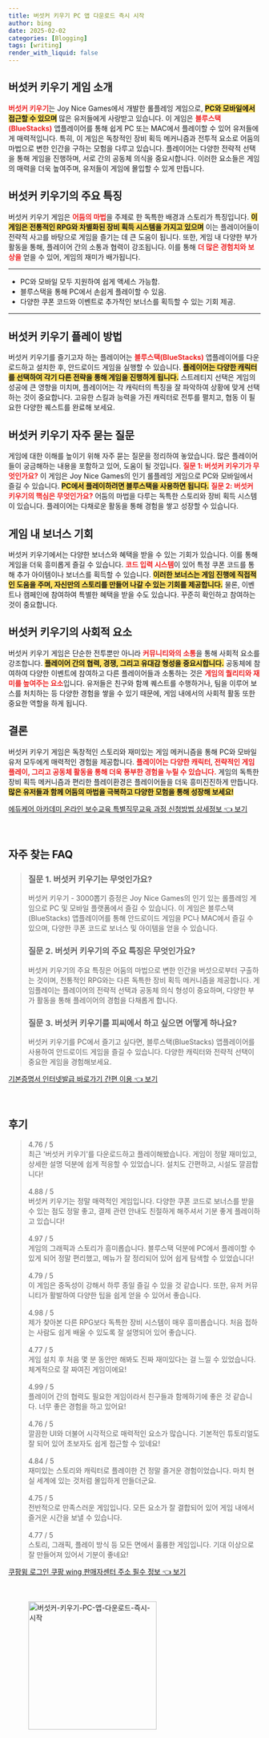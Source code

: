 ```yaml
---
title: 버섯커 키우기 PC 앱 다운로드 즉시 시작
author: bing
date: 2025-02-02
categories: [Blogging]
tags: [writing]
render_with_liquid: false
---
```



<h2 id='게임 소개'>버섯커 키우기 게임 소개</h2>

<p><b><span style="color: #ee2323;">버섯커 키우기</span></b>는 Joy Nice Games에서 개발한 롤플레잉 게임으로, <b><span style="background-color: #ffe066;">PC와 모바일에서 접근할 수 있으며</span></b> 많은 유저들에게 사랑받고 있습니다. 이 게임은 <b><span style="color: #ee2323;">블루스택(BlueStacks)</span></b> 앱플레이어를 통해 쉽게 PC 또는 MAC에서 플레이할 수 있어 유저들에게 매력적입니다. 특히, 이 게임은 독창적인 장비 획득 메커니즘과 전투적 요소로 어둠의 마법으로 변한 인간을 구하는 모험을 다루고 있습니다. 플레이어는 다양한 전략적 선택을 통해 게임을 진행하며, 서로 간의 공동체 의식을 중요시합니다. 이러한 요소들은 게임의 매력을 더욱 높여주며, 유저들이 게임에 몰입할 수 있게 만듭니다.</p>

<h2 id='게임의 주요 특징'>버섯커 키우기의 주요 특징</h2>

<p>버섯커 키우기 게임은 <b><span style="color: #ee2323;">어둠의 마법</span></b>을 주제로 한 독특한 배경과 스토리가 특징입니다. <b><span style="background-color: #ffe066;">이 게임은 전통적인 RPG와 차별화된 장비 획득 시스템을 가지고 있으며</span></b> 이는 플레이어들이 전략적 사고를 바탕으로 게임을 즐기는 데 큰 도움이 됩니다. 또한, 게임 내 다양한 부가 활동을 통해, 플레이어 간의 소통과 협력이 강조됩니다. 이를 통해 <b><span style="color: #ee2323;">더 많은 경험치와 보상을</span></b> 얻을 수 있어, 게임의 재미가 배가됩니다.</p>

<hr />

<ul>
    <li>PC와 모바일 모두 지원하여 쉽게 액세스 가능함.</li>
    <li>블루스택을 통해 PC에서 손쉽게 플레이할 수 있음.</li>
    <li>다양한 쿠폰 코드와 이벤트로 추가적인 보너스를 획득할 수 있는 기회 제공.</li>
</ul>

<hr />

<h2 id='플레이 방법'>버섯커 키우기 플레이 방법</h2>

<p>버섯커 키우기를 즐기고자 하는 플레이어는 <b><span style="color: #ee2323;">블루스택(BlueStacks)</span></b> 앱플레이어를 다운로드하고 설치한 후, 안드로이드 게임을 실행할 수 있습니다. <b><span style="background-color: #ffe066;">플레이어는 다양한 캐릭터를 선택하여 각기 다른 전략을 통해 게임을 진행하게 됩니다.</span></b> 스트레티지 선택은 게임의 성공에 큰 영향을 미치며, 플레이어는 각 캐릭터의 특징을 잘 파악하여 상황에 맞게 선택하는 것이 중요합니다. 고유한 스킬과 능력을 가진 캐릭터로 전투를 펼치고, 협동 이 필요한 다양한 퀘스트를 완료해 보세요.</p>

<h2 id='자주 묻는 질문'>버섯커 키우기 자주 묻는 질문</h2>

<p>게임에 대한 이해를 높이기 위해 자주 묻는 질문을 정리하여 놓았습니다. 많은 플레이어들이 궁금해하는 내용을 포함하고 있어, 도움이 될 것입니다. <b><span style="color: #ee2323;">질문 1: 버섯커 키우기가 무엇인가요?</span></b> 이 게임은 Joy Nice Games의 인기 롤플레잉 게임으로 PC와 모바일에서 즐길 수 있습니다. <b><span style="background-color: #ffe066;">PC에서 플레이하려면 블루스택을 사용하면 됩니다.</span></b> <b><span style="color: #ee2323;">질문 2: 버섯커 키우기의 핵심은 무엇인가요?</span></b> 어둠의 마법을 다루는 독특한 스토리와 장비 획득 시스템이 있습니다. 플레이어는 다채로운 활동을 통해 경험을 쌓고 성장할 수 있습니다.</p>

<h2 id='게임 내 보너스 기회'>게임 내 보너스 기회</h2>

<p>버섯커 키우기에서는 다양한 보너스와 혜택을 받을 수 있는 기회가 있습니다. 이를 통해 게임을 더욱 흥미롭게 즐길 수 있습니다. <b><span style="color: #ee2323;">코드 입력 시스템</span></b>이 있어 특정 쿠폰 코드를 통해 추가 아이템이나 보너스를 획득할 수 있습니다. <b><span style="background-color: #ffe066;">이러한 보너스는 게임 진행에 직접적인 도움을 주며, 자신만의 스토리를 만들어 나갈 수 있는 기회를 제공합니다.</span></b> 물론, 이벤트나 캠페인에 참여하여 특별한 혜택을 받을 수도 있습니다. 꾸준히 확인하고 참여하는 것이 중요합니다.</p>

<h2 id='게임의 사회적 요소'>버섯커 키우기의 사회적 요소</h2>

<p>버섯커 키우기 게임은 단순한 전투뿐만 아니라 <b><span style="color: #ee2323;">커뮤니티와의 소통</span></b>을 통해 사회적 요소를 강조합니다. <b><span style="background-color: #ffe066;">플레이어 간의 협력, 경쟁, 그리고 유대감 형성을 중요시합니다.</span></b> 공동체에 참여하여 다양한 이벤트에 참여하고 다른 플레이어들과 소통하는 것은 <b><span style="color: #ee2323;">게임의 퀄리티와 재미를 높여주는 요소</span></b>입니다. 유저들은 친구와 함께 퀘스트를 수행하거나, 팀을 이루어 보스를 처치하는 등 다양한 경험을 쌓을 수 있기 때문에, 게임 내에서의 사회적 활동 또한 중요한 역할을 하게 됩니다.</p>

<h2 id='결론'>결론</h2>

<p>버섯커 키우기 게임은 독창적인 스토리와 재미있는 게임 메커니즘을 통해 PC와 모바일 유저 모두에게 매력적인 경험을 제공합니다. <b><span style="color: #ee2323;">플레이어는 다양한 캐릭터, 전략적인 게임플레이, 그리고 공동체 활동을 통해 더욱 풍부한 경험을 누릴 수 있습니다.</span></b> 게임의 독특한 장비 획득 메커니즘과 편리한 플레이환경은 플레이어들을 더욱 흥미진진하게 만듭니다. <b><span style="background-color: #ffe066;">많은 유저들과 함께 어둠의 마법을 극복하고 다양한 모험을 통해 성장해 보세요!</span></b></p>


<p><a class="click-button" title="에듀케어 아카데미 온라인 보수교육 특별직무교육 과정 신청방법 상세정보" href="https://purplelist.github.io/posts/%EC%97%90%EB%93%80%EC%BC%80%EC%96%B4-%EC%95%84%EC%B9%B4%EB%8D%B0%EB%AF%B8-%EC%98%A8%EB%9D%BC%EC%9D%B8-%EB%B3%B4%EC%88%98%EA%B5%90%EC%9C%A1-%ED%8A%B9%EB%B3%84%EC%A7%81%EB%AC%B4%EA%B5%90%EC%9C%A1-%EA%B3%BC%EC%A0%95-%EC%8B%A0%EC%B2%AD%EB%B0%A9%EB%B2%95-%EC%83%81%EC%84%B8%EC%A0%95%EB%B3%B4/" rel="dofollow">에듀케어 아카데미 온라인 보수교육 특별직무교육 과정 신청방법 상세정보 👈 보기</a></p><br>
<h2 id='자주_찾는_FAQ'>자주 찾는 FAQ</h2>
<div itemscope="" itemtype="https://schema.org/FAQPage"> 
<blockquote> 
<div itemscope="" itemprop="mainEntity" itemtype="https://schema.org/Question"> 
<h3 itemprop="name">질문 1. 버섯커 키우기는 무엇인가요?</h3> 
<div itemscope="" itemprop="acceptedAnswer" itemtype="https://schema.org/Answer"> 
<span itemprop="text"> 
<p>버섯커 키우기 - 3000뽑기 증정은 Joy Nice Games의 인기 있는 롤플레잉 게임으로 PC 및 모바일 플랫폼에서 즐길 수 있습니다. 이 게임은 블루스택(BlueStacks) 앱플레이어를 통해 안드로이드 게임을 PC나 MAC에서 즐길 수 있으며, 다양한 쿠폰 코드로 보너스 및 아이템을 얻을 수 있습니다.</p> 
</span> </div> </div> 

<div itemscope="" itemprop="mainEntity" itemtype="https://schema.org/Question"> 
<h3 itemprop="name">질문 2. 버섯커 키우기의 주요 특징은 무엇인가요?</h3> 
<div itemscope="" itemprop="acceptedAnswer" itemtype="https://schema.org/Answer"> 
<span itemprop="text"> 
<p>버섯커 키우기의 주요 특징은 어둠의 마법으로 변한 인간을 버섯으로부터 구출하는 것이며, 전통적인 RPG와는 다른 독특한 장비 획득 메커니즘을 제공합니다. 게임플레이는 플레이어의 전략적 선택과 공동체 의식 형성이 중요하며, 다양한 부가 활동을 통해 플레이어의 경험을 다채롭게 합니다.</p> 
</span> </div> </div> 

<div itemscope="" itemprop="mainEntity" itemtype="https://schema.org/Question"> 
<h3 itemprop="name">질문 3. 버섯커 키우기를 피씨에서 하고 싶으면 어떻게 하나요?</h3> 
<div itemscope="" itemprop="acceptedAnswer" itemtype="https://schema.org/Answer"> 
<span itemprop="text"> 
<p>버섯커 키우기를 PC에서 즐기고 싶다면, 블루스택(BlueStacks) 앱플레이어를 사용하여 안드로이드 게임을 즐길 수 있습니다. 다양한 캐릭터와 전략적 선택이 중요한 게임을 경험해보세요.</p> 
</span> </div> </div> 

<p></blockquote> 
</div></p>
<p><a class="click-button" title="기본증명서 인터넷발급 바로가기 간편 이용" href="https://purplelist.github.io/posts/%EA%B8%B0%EB%B3%B8%EC%A6%9D%EB%AA%85%EC%84%9C-%EC%9D%B8%ED%84%B0%EB%84%B7%EB%B0%9C%EA%B8%89-%EB%B0%94%EB%A1%9C%EA%B0%80%EA%B8%B0-%EA%B0%84%ED%8E%B8-%EC%9D%B4%EC%9A%A9/" rel="dofollow">기본증명서 인터넷발급 바로가기 간편 이용 👈 보기</a></p><br>
<h2 id='후기'>후기</h2>
<div itemscope itemtype="https://schema.org/Product">
  <blockquote>
  <div itemprop="review" itemscope itemtype="https://schema.org/Review">
      <div itemprop="reviewRating" itemscope itemtype="https://schema.org/Rating"> <span itemprop="ratingValue">4.76</span> / <span itemprop="bestRating">5</span> </div>
      <span itemprop="reviewBody">최근 '버섯커 키우기'를 다운로드하고 플레이해봤습니다. 게임이 정말 재미있고, 상세한 설명 덕분에 쉽게 적응할 수 있었습니다. 설치도 간편하고, 시설도 깔끔합니다!</span>
  </div>
  <br>
  <div itemprop="review" itemscope itemtype="https://schema.org/Review">
      <div itemprop="reviewRating" itemscope itemtype="https://schema.org/Rating"> <span itemprop="ratingValue">4.88</span> / <span itemprop="bestRating">5</span> </div>
      <span itemprop="reviewBody">버섯커 키우기는 정말 매력적인 게임입니다. 다양한 쿠폰 코드로 보너스를 받을 수 있는 점도 정말 좋고, 결제 관련 안내도 친절하게 해주셔서 기분 좋게 플레이하고 있습니다!</span>
  </div>
  <br>
  <div itemprop="review" itemscope itemtype="https://schema.org/Review">
      <div itemprop="reviewRating" itemscope itemtype="https://schema.org/Rating"> <span itemprop="ratingValue">4.97</span> / <span itemprop="bestRating">5</span> </div>
      <span itemprop="reviewBody">게임의 그래픽과 스토리가 흥미롭습니다. 블루스택 덕분에 PC에서 플레이할 수 있게 되어 정말 편리했고, 메뉴가 잘 정리되어 있어 쉽게 탐색할 수 있었습니다!</span>
  </div>
  <br>
  <div itemprop="review" itemscope itemtype="https://schema.org/Review">
      <div itemprop="reviewRating" itemscope itemtype="https://schema.org/Rating"> <span itemprop="ratingValue">4.79</span> / <span itemprop="bestRating">5</span> </div>
      <span itemprop="reviewBody">이 게임은 중독성이 강해서 하루 종일 즐길 수 있을 것 같습니다. 또한, 유저 커뮤니티가 활발하여 다양한 팁을 쉽게 얻을 수 있어서 좋습니다.</span>
  </div>
  <br>
  <div itemprop="review" itemscope itemtype="https://schema.org/Review">
      <div itemprop="reviewRating" itemscope itemtype="https://schema.org/Rating"> <span itemprop="ratingValue">4.98</span> / <span itemprop="bestRating">5</span> </div>
      <span itemprop="reviewBody">제가 찾아본 다른 RPG보다 독특한 장비 시스템이 매우 흥미롭습니다. 처음 접하는 사람도 쉽게 배울 수 있도록 잘 설명되어 있어 좋습니다.</span>
  </div>
  <br>
  <div itemprop="review" itemscope itemtype="https://schema.org/Review">
      <div itemprop="reviewRating" itemscope itemtype="https://schema.org/Rating"> <span itemprop="ratingValue">4.77</span> / <span itemprop="bestRating">5</span> </div>
      <span itemprop="reviewBody">게임 설치 후 처음 몇 분 동안만 해봐도 진짜 재미있다는 걸 느낄 수 있었습니다. 체계적으로 잘 짜여진 게임이에요!</span>
  </div>
  <br>
  <div itemprop="review" itemscope itemtype="https://schema.org/Review">
      <div itemprop="reviewRating" itemscope itemtype="https://schema.org/Rating"> <span itemprop="ratingValue">4.99</span> / <span itemprop="bestRating">5</span> </div>
      <span itemprop="reviewBody">플레이어 간의 협력도 필요한 게임이라서 친구들과 함께하기에 좋은 것 같습니다. 너무 좋은 경험을 하고 있어요!</span>
  </div>
  <br>
  <div itemprop="review" itemscope itemtype="https://schema.org/Review">
      <div itemprop="reviewRating" itemscope itemtype="https://schema.org/Rating"> <span itemprop="ratingValue">4.76</span> / <span itemprop="bestRating">5</span> </div>
      <span itemprop="reviewBody">깔끔한 UI와 더불어 시각적으로 매력적인 요소가 많습니다. 기본적인 튜토리얼도 잘 되어 있어 초보자도 쉽게 접근할 수 있네요!</span>
  </div>
  <br>
  <div itemprop="review" itemscope itemtype="https://schema.org/Review">
      <div itemprop="reviewRating" itemscope itemtype="https://schema.org/Rating"> <span itemprop="ratingValue">4.84</span> / <span itemprop="bestRating">5</span> </div>
      <span itemprop="reviewBody">재미있는 스토리와 캐릭터로 플레이한 건 정말 즐거운 경험이었습니다. 마치 현실 세계에 있는 것처럼 몰입하게 만들더군요.</span>
  </div>
  <br>
  <div itemprop="review" itemscope itemtype="https://schema.org/Review">
      <div itemprop="reviewRating" itemscope itemtype="https://schema.org/Rating"> <span itemprop="ratingValue">4.75</span> / <span itemprop="bestRating">5</span> </div>
      <span itemprop="reviewBody">전반적으로 만족스러운 게임입니다. 모든 요소가 잘 결합되어 있어 게임 내에서 즐거운 시간을 보낼 수 있습니다.</span>
  </div>
  <br>
  <div itemprop="review" itemscope itemtype="https://schema.org/Review">
      <div itemprop="reviewRating" itemscope itemtype="https://schema.org/Rating"> <span itemprop="ratingValue">4.77</span> / <span itemprop="bestRating">5</span> </div>
      <span itemprop="reviewBody">스토리, 그래픽, 플레이 방식 등 모든 면에서 훌륭한 게임입니다. 기대 이상으로 잘 만들어져 있어서 기분이 좋네요!</span>
  </div>
  </blockquote>
</div>
<p><a class="click-button" title="쿠팡윙 로그인 쿠팡 wing 판매자센터 주소 필수 정보" href="https://purplelist.github.io/posts/%EC%BF%A0%ED%8C%A1%EC%9C%99-%EB%A1%9C%EA%B7%B8%EC%9D%B8-%EC%BF%A0%ED%8C%A1-wing-%ED%8C%90%EB%A7%A4%EC%9E%90%EC%84%BC%ED%84%B0-%EC%A3%BC%EC%86%8C-%ED%95%84%EC%88%98-%EC%A0%95%EB%B3%B4/" rel="dofollow">쿠팡윙 로그인 쿠팡 wing 판매자센터 주소 필수 정보 👈 보기</a></p><br>
<figure class="image"><img src="https://purplelist.github.io/assets/img/thumbnail/버섯커-키우기-PC-앱-다운로드-즉시-시작.webp" alt="버섯커-키우기-PC-앱-다운로드-즉시-시작" width="256" height="256"></figure>